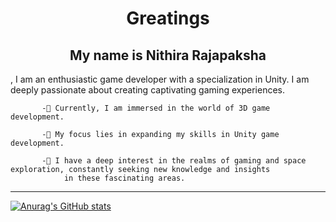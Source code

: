 <h1 align="center">Greatings</h1>




<h2 align="center">My name is Nithira Rajapaksha</h2>,
I am an enthusiastic game developer with a specialization in Unity. I am deeply passionate about creating captivating gaming experiences.
          
           -🔭 Currently, I am immersed in the world of 3D game development.
           
           -🌱 My focus lies in expanding my skills in Unity game development.
           
           -💬 I have a deep interest in the realms of gaming and space exploration, constantly seeking new knowledge and insights
                in these fascinating areas.
        
       






<hr>

[![Anurag's GitHub stats](https://github-readme-stats.vercel.app/api?username=nithira2005)](https://github.com/anuraghazra/github-readme-stats)




